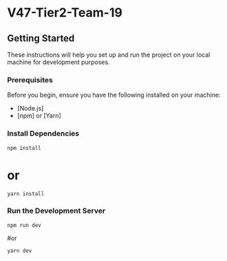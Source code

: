 # V47-Tier2-Team-19

## Getting Started

These instructions will help you set up and run the project on your local machine for development purposes.

### Prerequisites

Before you begin, ensure you have the following installed on your machine:

- [Node.js]
- [npm] or [Yarn]

### Install Dependencies
```
npm install
```
# or
```
yarn install
```

### Run the Development Server

```
npm run dev
```
#or 
```
yarn dev
```




